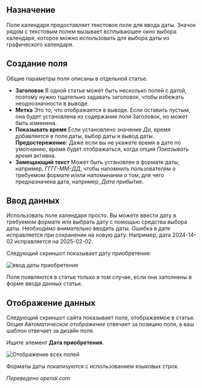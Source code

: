 <!-- Filename: J3.x:Adding_custom_fields/Calendar_Field / Display title: Поле календаря -->

## Назначение

Поле календаря предоставляет текстовое поле для ввода даты. Значок рядом с текстовым полем вызывает всплывающее окно выбора календаря, которое можно использовать для выбора даты из графического календаря.

## Создание поля

Общие параметры поля описаны в отдельной статье.

* **Заголовок** В одной статье может быть несколько полей с датой, поэтому нужно тщательно задавать заголовок, чтобы избежать неоднозначности в выводе.
* **Метка** Это то, что отображается в выводе. Если оставить пустым, она будет установлена из содержания поля Заголовок, но может быть изменена.
* **Показывать время** Если установлено значение *Да*, время добавляется в поле даты, выбор даты и вывод даты. **Предостережение**: Даже если вы не укажете время в дате по умолчанию, время будет отображаться, когда опция *Показывать время* активна.
* **Замещающий текст** Может быть установлен в формате даты, например, *ГГГГ-ММ-ДД*, чтобы напомнить пользователям о требуемом формате и/или напоминании о том, для чего предназначена дата, например, *Дата прибытия*.

## Ввод данных

Использовать поле календаря просто. Вы можете ввести дату в требуемом формате или выбрать дату с помощью средства выбора даты. Необходимо внимательно вводить даты. Ошибка в дате исправляется при сохранении на новую дату. Например, дата 2024-14-02 исправляется на 2025-02-02.

Следующий скриншот показывает дату приобретения:

![ввод даты приобретения](../../../en/images/fields/fields-date-entry.png "Дата приобретения")

Поля появляются в статье только в том случае, если они заполнены в форме ввода данных статьи.


## Отображение данных

Следующий скриншот сайта показывает поле, отображаемое в статье. Опция *Автоматическое отображение* отвечает за позицию поля, а ваш шаблон отвечает за дизайн поля.

Ищите элемент **Дата приобретения**.

![Отображение всех полей](../../../en/images/fields/fields-display.png "Отображение полей")

Форматы даты локализуются с использованием языковых строк.

*Переведено openai.com*

